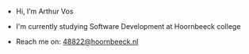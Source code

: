 - Hi, I’m Arthur Vos
- I'm currently studying Software Development at Hoornbeeck college

 - Reach me on: 48822@hoornbeeck.nl
